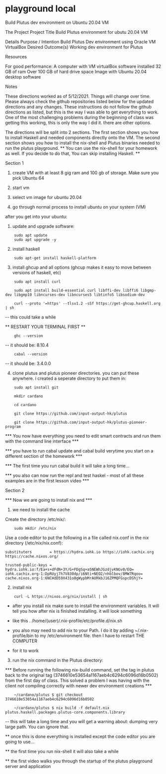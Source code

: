playground local
========================

Build Plutus dev environment on Ubuntu 20.04 VM

The Project
Project Title
Build Plutus environment for ubutu 20.04 VM

Details
Purpose / Intention
Build Plutus Dev environment using  Oracle
VM VirtualBox
Desired Outcome(s)
Working dev environment for Plutus

Resources

For good performance:
A computer with VM virtualBox software installed
32 GB of ram
Over 100 GB of hard drive space
Image with Ubuntu 20.04 desktop software

Notes

These directions worked as of 5/12/2021. Things will change over time. Please always check the github repositories listed below for the updated directions and any changes.
These instructions do not follow the github directions as listed, but this is the way I was able to get everything to work. One of the most challenging problems during the beginning of class was getting this working, this is only the way I did it. there are other options.

The directions will be split into 2 sections.
The first section shows you how to install Haskell and needed components directly onto the VM.
The second section shows you how to install the nix-shell and Plutus binaries needed to run the plutus playground.
** You can use the nix-shell for your homework as well. If you decide to do that, You can skip installing Haskell. **


Section 1

1) create VM with at least 8 gig ram and 100 gb of storage. Make sure you pick Ubuntu 64

2) start vm

3) select vm image for ubuntu 20.04

4) go through normal process to install ubuntu on your system (VM)

after you get into your ubuntu:

1) update and upgrade software:

```
	sudo apt update
	sudo apt upgrade -y
```

2) install haskell

```
	sudo apt-get install haskell-platform
```

3) install ghcup and all options (ghcup makes it easy to move between versions of haskell, etc)

```
	sudo apt install curl
	
	sudo apt install build-essential curl libffi-dev libffi6 libgmp-dev libgmp10 libncurses-dev libncurses5 libtinfo5 libsodium-dev

	curl --proto '=https' --tlsv1.2 -sSf https://get-ghcup.haskell.org | sh 

```
-- this could take a while

** RESTART YOUR TERMINAL FIRST **

```
	ghc --version
```

-- it should be: 8.10.4

```
	cabal --version
```
-- it should be: 3.4.0.0


4) clone plutus and plutus pioneer directories. you can put these anywhere. i created a seperate directory to put them in:

```
	sudo apt install git

	mkdir cardano

	cd cardano

	git clone https://github.com/input-output-hk/plutus

	git clone https://github.com/input-output-hk/plutus-pioneer-program
```

*** You now have everything you need to edit smart contracts and run them with the command line interface ***

*** you have to run cabal update and cabal build verytime you start on a different section of the homework ***

*** The first time you run cabal build it will take a long time...

*** you also can now run the repl and test haskel - most of all these examples are in the first lesson video ***


Section 2

*** Now we are going to install nix and  ***

1) we need to install the cache

Create the directory /etc/nix/:

```
	sudo mkdir /etc/nix
```
Use a code editor to put the following in a file called nix.conf in the nix directory (/etc/nix/nix.conf):

```
substituters        = https://hydra.iohk.io https://iohk.cachix.org https://cache.nixos.org/

trusted-public-keys = hydra.iohk.io:f/Ea+s+dFdN+3Y/G+FDgSq+a5NEWhJGzdjvKNGv0/EQ= iohk.cachix.org-1:DpRUyj7h7V830dp/i6Nti+NEO2/nhblbov/8MW7Rqoo= cache.nixos.org-1:6NCHdD59X431o0gWypbMrAURkbJ16ZPMQFGspcDShjY=
```

2) install nix

```
	curl -L https://nixos.org/nix/install | sh
```

* after you install nix make sure to install the environment variables. It will tell you how after nix is finished installing. it will look something

* like this   .  /home/(user)/.nix-profile/etc/profile.d/nix.sh


* you also may need to add nix to your Path. I do it by adding  ~/.nix-profile/bin   to my /etc/environment file. then I have to restart THE COMPUTER

* for it to work


3) run the nix command in the Plutus directory:

*** Before running the following nix-build command, set the tag in plutus back to the original tag (3746610e53654a1167aeb4c6294c6096d16b0502) from the first day of class. This solved a problem I was having with the client not compiling correctly with newer dev environment creations ***

```
	~/cardano/plutus $ git checkout 3746610e53654a1167aeb4c6294c6096d16b0502
```

``` 
	~/cardano/plutus $ nix build -f default.nix plutus.haskell.packages.plutus-core.components.library
```

-- this will take a long time and you will get a warning about: dumping very large path.  You can ignore that.


** once this is done everything is installed except the code editor you are going to use...

** the first time you run nix-shell it will also take a while

** the first video walks you through the startup of the plutus playground server and application
